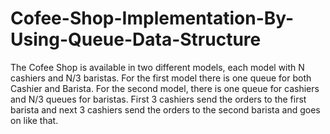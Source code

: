 # Cofee-Shop-Implementation-By-Using-Queue-Data-Structure
The Cofee Shop is available in two different models, each model with N cashiers and N/3 baristas.
For the first model there is one queue for both Cashier and Barista.
For the second model, there is one queue for cashiers and N/3 queues for baristas.
First 3 cashiers send the orders to the first barista and next 3 cashiers send the orders to the second barista and goes on like that.
